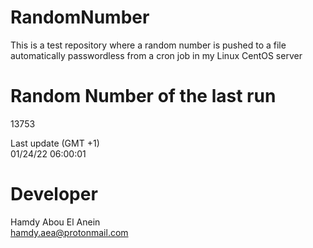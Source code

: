 # RandomNumber    
This is a test repository where a random number is pushed to a file automatically passwordless from a cron job in my Linux CentOS server    
# Random Number of the last run   
13753
      
Last update (GMT +1)    
01/24/22 06:00:01
# Developer    
Hamdy Abou El Anein   
hamdy.aea@protonmail.com
